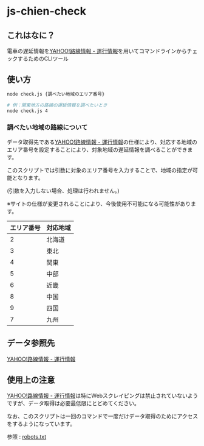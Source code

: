# js-chien-check



## これはなに？ 

電車の遅延情報を[YAHOO!路線情報 - 運行情報](https://transit.yahoo.co.jp/traininfo/top)を用いてコマンドラインからチェックするためのCLIツール



## 使い方

```bash
node check.js {調べたい地域のエリア番号}

# 例：関東地方の路線の遅延情報を調べたいとき
node check.js 4
```



### 調べたい地域の路線について

データ取得先である[YAHOO!路線情報 - 運行情報](https://transit.yahoo.co.jp/traininfo/top)の仕様により、対応する地域のエリア番号を設定することにより、対象地域の遅延情報を調べることができます。

このスクリプトでは引数に対象のエリア番号を入力することで、地域の指定が可能となります。<br>

(引数を入力しない場合、処理は行われません。)

※サイトの仕様が変更されることにより、今後使用不可能になる可能性があります。



| エリア番号 | 対応地域 |
| ---------- | -------- |
| 2          | 北海道   |
| 3          | 東北     |
| 4          | 関東     |
| 5          | 中部     |
| 6          | 近畿     |
| 8          | 中国     |
| 9          | 四国     |
| 7          | 九州     |



## データ参照先

[YAHOO!路線情報 - 運行情報](https://transit.yahoo.co.jp/traininfo/top)



## 使用上の注意

[YAHOO!路線情報 - 運行情報](https://transit.yahoo.co.jp/traininfo/top)は特にWebスクレイピングは禁止されていないようですが、データ取得は必要最低限にとどめてください。<br>

なお、このスクリプトは一回のコマンドで一度だけデータ取得のためにアクセスをするようになっています。

参照 : [robots.txt](https://transit.yahoo.co.jp/robots.txt)

